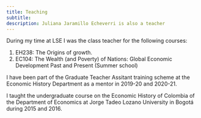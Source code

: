 ```yaml
---
title: Teaching
subtitle: 
description: Juliana Jaramillo Echeverri is also a teacher
---
```


During my time at LSE I was the class teacher for the following courses:
 1. EH238: The Origins of growth.
 2. EC104: The Wealth (and Poverty) of Nations: Global Economic Development Past and Present (Summer school)

I have been part of the Graduate Teacher Assitant training scheme at the Economic History Department as a mentor in 2019-20 and 2020-21.



I taught the undergraduate course on the Economic History of Colombia of the Department of Economics at Jorge Tadeo Lozano University in Bogotá during 2015 and 2016. 